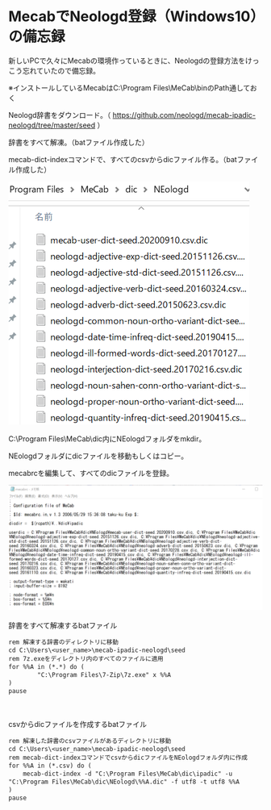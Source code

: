 # MecabでNeologd登録（Windows10）の備忘録
新しいPCで久々にMecabの環境作っているときに、Neologdの登録方法をけっこう忘れていたので備忘録。


※インストールしているMecabはC:\Program Files\MeCab\binのPath通しておく

Neologd辞書をダウンロード。（ https://github.com/neologd/mecab-ipadic-neologd/tree/master/seed ）

辞書をすべて解凍。（batファイル作成した）

mecab-dict-indexコマンドで、すべてのcsvからdicファイル作る。（batファイル作成した）

![dicdir](https://github.com/R-K-DataAnalyst/boilerplate/blob/master/source/fig/dicdir.png)

C:\Program Files\MeCab\dic内にNEologdフォルダをmkdir。

NEologdフォルダにdicファイルを移動もしくはコピー。

mecabrcを編集して、すべてのdicファイルを登録。

![mecabrc_fig](https://github.com/R-K-DataAnalyst/boilerplate/blob/master/source/fig/mecabrc_fig.png)
<br>
<br>
辞書をすべて解凍するbatファイル

```
rem 解凍する辞書のディレクトリに移動
cd C:\Users\<user_name>\mecab-ipadic-neologd\seed
rem 7z.exeをディレクトリ内のすべてのファイルに適用
for %%A in (*.*) do (
        "C:\Program Files\7-Zip\7z.exe" x %%A
)
pause
```
<br>
<br>
csvからdicファイルを作成するbatファイル

```
rem 解凍した辞書のcsvファイルがあるディレクトリに移動
cd C:\Users\<user_name>\mecab-ipadic-neologd\seed
rem mecab-dict-indexコマンドでcsvからdicファイルをNEologdフォルダ内に作成
for %%A in (*.csv) do (
	mecab-dict-index -d "C:\Program Files\MeCab\dic\ipadic" -u "C:\Program Files\MeCab\dic\NEologd\%%A.dic" -f utf8 -t utf8 %%A
)
pause
```